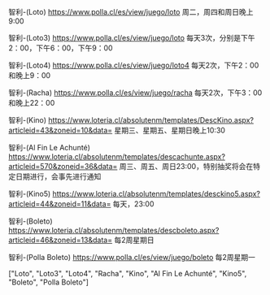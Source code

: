 智利-(Loto)
https://www.polla.cl/es/view/juego/loto
周二，周四和周日晚上9:00

智利-(Loto3)
https://www.polla.cl/es/view/juego/loto
每天3次，分别是下午2：00，下午6：00，下午9：00

智利-(Loto4)
https://www.polla.cl/es/view/juego/loto4
每天2次，下午2：00和晚上9：00

智利-(Racha)
https://www.polla.cl/es/view/juego/racha
每天2次，下午3：00和晚上22：00

智利-(Kino)
https://www.loteria.cl/absolutenm/templates/DescKino.aspx?articleid=43&zoneid=10&data=
星期三、星期五、星期日晚上10:30

智利-(Al Fin Le Achunté)
https://www.loteria.cl/absolutenm/templates/descachunte.aspx?articleid=570&zoneid=36&data=
周三、周五、周日23:00，特别抽奖将会在特定日期进行，会事先进行通知

智利-(Kino5)
https://www.loteria.cl/absolutenm/templates/desckino5.aspx?articleid=44&zoneid=11&data=
每天，23:00

智利-(Boleto)
https://www.loteria.cl/absolutenm/templates/descboleto.aspx?articleid=46&zoneid=13&data=
每2周星期日

智利-(Polla Boleto)
https://www.polla.cl/es/view/juego/boleto
每2周星期一


["Loto", "Loto3", "Loto4", "Racha", "Kino", "Al Fin Le Achunté", "Kino5", "Boleto", "Polla Boleto"]
